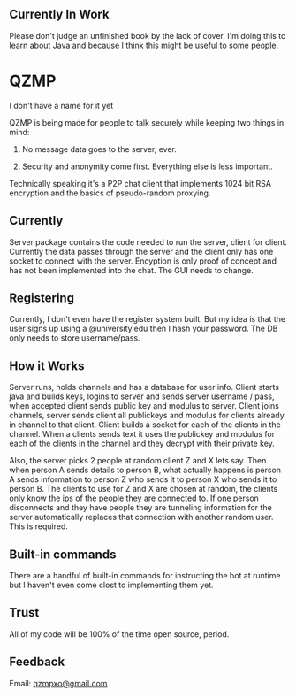 ## Currently In Work

Please don't judge an unfinished book by the lack of cover. I'm doing this to learn about Java and because I think this might be useful to some people.


QZMP
======

I don't have a name for it yet

QZMP is being made for people to talk securely while keeping two things in mind:

1) No message data goes to the server, ever.

2) Security and anonymity come first. Everything else is less important. 

Technically speaking it's a P2P chat client that implements 1024 bit RSA encryption and the basics of pseudo-random proxying.

Currently
------------
Server package contains the code needed to run the server, client for client. Currently the data passes through the server and the client only has one socket to connect with the server.  Encyption is only proof of concept and has not been implemented into the chat. The GUI needs to change.

Registering
-----------
Currently, I don't even have the register system built. But my idea is that the user signs up using a @university.edu then I hash your password. The DB only needs to store username/pass.

How it Works
------------
Server runs, holds channels and has a database for user info.  Client starts java and builds keys, logins to server and sends server username / pass, when accepted client sends public key and modulus to server.
Client joins channels, server sends client all publickeys and modulus for clients already in channel to that client. Client builds a socket for each of the clients in the channel.
When a clients sends text it uses the publickey and modulus for each of the clients in the channel and they decrypt with their private key.

Also, the server picks 2 people at random client Z and X lets say. Then when person A sends details to person B, what actually happens is person A sends information to person Z who sends it to person X who sends it to person B. The clients to use for Z and X are chosen at random, the clients only know the ips of the people they are connected to. If one person disconnects and they have people they are tunneling information for the server automatically replaces that connection with another random user. This is required.

Built-in commands
-----------------
There are a handful of built-in commands for instructing the bot at runtime but I haven't even come clost to implementing them yet.

Trust
-----
All of my code will be 100% of the time open source, period.
	
Feedback
--------
Email:  qzmpxo@gmail.com
